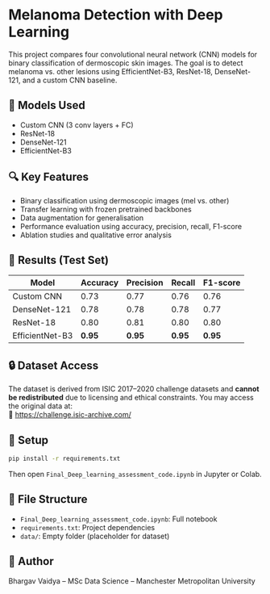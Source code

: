# Melanoma Detection with Deep Learning

This project compares four convolutional neural network (CNN) models for binary classification of dermoscopic skin images. The goal is to detect melanoma vs. other lesions using EfficientNet-B3, ResNet-18, DenseNet-121, and a custom CNN baseline.

## 🧠 Models Used
- Custom CNN (3 conv layers + FC)
- ResNet-18
- DenseNet-121
- EfficientNet-B3

## 🔍 Key Features
- Binary classification using dermoscopic images (mel vs. other)
- Transfer learning with frozen pretrained backbones
- Data augmentation for generalisation
- Performance evaluation using accuracy, precision, recall, F1-score
- Ablation studies and qualitative error analysis

## 🧪 Results (Test Set)
| Model           | Accuracy | Precision | Recall | F1-score |
|----------------|----------|-----------|--------|----------|
| Custom CNN     | 0.73     | 0.77      | 0.76   | 0.76     |
| DenseNet-121   | 0.78     | 0.78      | 0.78   | 0.77     |
| ResNet-18      | 0.80     | 0.81      | 0.80   | 0.80     |
| EfficientNet-B3| **0.95** | **0.95**  | **0.95**| **0.95** |

## 🔒 Dataset Access
The dataset is derived from ISIC 2017–2020 challenge datasets and **cannot be redistributed** due to licensing and ethical constraints. You may access the original data at:  
🔗 https://challenge.isic-archive.com/

## 🧰 Setup
```bash
pip install -r requirements.txt
```
Then open `Final_Deep_learning_assessment_code.ipynb` in Jupyter or Colab.

## 📁 File Structure
- `Final_Deep_learning_assessment_code.ipynb`: Full notebook
- `requirements.txt`: Project dependencies
- `data/`: Empty folder (placeholder for dataset)

## 👤 Author
Bhargav Vaidya – MSc Data Science – Manchester Metropolitan University

